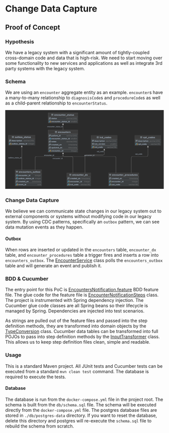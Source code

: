# Change Data Capture
## Proof of Concept
### Hypothesis
We have a legacy system with a significant amount of tightly-coupled cross-domain code and data that is high-risk. We need to start moving over some functionality to new services and applications as well as integrate 3rd party systems with the legacy system.

### Schema
We are using an `encounter` aggregate entity as an example. `encounter`s have a many-to-many relationship to `diagnosisCode`s and `procedureCode`s as well as a child-parent relationship to `encounterStatus`.

![](./docs/cdc-poc.png)

### Change Data Capture
We believe we can communicate state changes in our legacy system out to external components or systems without modifying code in our legacy system. By using CDC patterns, specifically an `outbox` pattern, we can see data mutation events as they happen.

#### Outbox
When rows are inserted or updated in the `encounters` table, `encounter_dx` table, and `encounter_procedures` table a trigger fires and inserts a row into `encounters_outbox`. The [EncounterService](src/main/java/com/svhelloworld/cdc/encounters/EncounterService.java) class polls the `encounters_outbox` table and will generate an event and publish it.

### BDD & Cucumber
The entry point for this PoC is [EncountersNotification.feature](src/test/resources/com/svhelloworld/cdc/cucumber/EncountersNotification.feature) BDD feature file. The glue code for the feature file is [EncounterNotificationSteps](src/test/java/com/svhelloworld/cdc/cucumber/steps/EncounterNotificationSteps.java) class. The project is instrumented with Spring dependency injection. The Cucumber glue code classes are all Spring beans so their lifecycle is managed by Spring. Dependencies are injected into test scenarios.

As strings are pulled out of the feature files and passed into the step definition methods, they are transformed into domain objects by the [TypeConversion](src/test/java/com/svhelloworld/cdc/cucumber/types/TypeConversion.java) class. Cucumber data tables can be transformed into full POJOs to pass into step definition methods by the [InputTransformer](src/test/java/com/svhelloworld/cdc/cucumber/types/InputTransformer.java) class. This allows us to keep step definition files clean, simple and readable.

### Usage
This is a standard Maven project. All JUnit tests and Cucumber tests can be executed from a standard `mvn clean test` command. The database is required to execute the tests.

#### Database
The database is run from the `docker-compose.yml` file in the project root. The schema is built from the `db/schema.sql` file. The schema will be executed directly from the `docker-compose.yml` file. The postgres database files are stored in `./db/postgres-data` directory. If you want to reset the database, delete this directory and postgres will re-execute the `schema.sql` file to rebuild the schema from scratch.